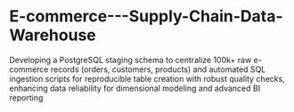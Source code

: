# E-commerce---Supply-Chain-Data-Warehouse
Developing a PostgreSQL staging schema to centralize 100k+ raw e-commerce records (orders, customers, products) and automated SQL ingestion scripts for reproducible table creation with robust quality checks, enhancing data reliability for dimensional modeling and advanced BI reporting
